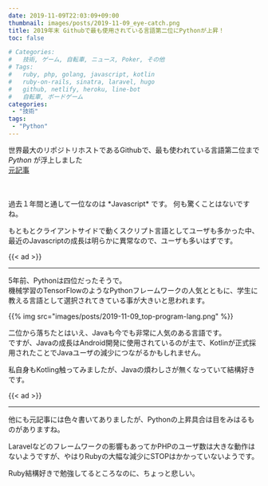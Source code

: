 ```yaml
---
date: 2019-11-09T22:03:09+09:00
thumbnail: images/posts/2019-11-09_eye-catch.png
title: 2019年末 Githubで最も使用されている言語第二位にPythonが上昇！
toc: false

# Categories:
#   技術, ゲーム, 自転車, ニュース, Poker, その他
# Tags:
#   ruby, php, golang, javascript, kotlin
#   ruby-on-rails, sinatra, laravel, hugo
#   github, netlify, heroku, line-bot
#   自転車, ボードゲーム
categories:
 - "技術"
tags:
 - "Python"
---
```


世界最大のリポジトリホストであるGithubで、最も使われている言語第二位まで *Python* が浮上しました  
[元記事](https://www.developer-tech.com/news/2019/nov/08/octoverse-2019-python-java-github-most-popular-language/)

<br>
<br>
過去１年間と通して一位なのは *Javascript* です。  
何も驚くことはないですね。  

もともとクライアントサイドで動くスクリプト言語としてユーザも多かった中、最近のJavascriptの成長は明らかに異常なので、ユーザも多いはずです。

{{< ad >}}
* * *

5年前、Pythonは四位だったそうで。  
機械学習のTensorFlowのようなPythonフレームワークの人気とともに、学生に教える言語として選択されてきている事が大きいと思われます。

{{% img src="images/posts/2019-11-09_top-program-lang.png" %}}

二位から落ちたとはいえ、Javaも今でも非常に人気のある言語です。  
ですが、Javaの成長はAndroid開発に使用されているのが主で、Kotlinが正式採用されたことでJavaユーザの減少につながるかもしれません。

私自身もKotling触ってみましたが、Javaの煩わしさが無くなっていて結構好きです。

{{< ad >}}
* * *

他にも元記事には色々書いてありましたが、Pythonの上昇具合は目をみはるものがありますね。  

Laravelなどのフレームワークの影響もあってかPHPのユーザ数は大きな動作はないようですが、やはりRubyの大幅な減少にSTOPはかかっていないようです。

Ruby結構好きで勉強してるところなのに、ちょっと悲しい。